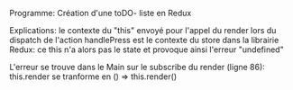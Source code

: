 Programme: Création d'une toDO- liste en Redux

Explications: le contexte du "this" envoyé pour l'appel du render lors du dispatch de l'action handlePress est le contexte du store dans la librairie Redux: ce this n'a alors pas le state et provoque ainsi l'erreur "undefined" 

L'erreur se trouve dans le Main sur le subscribe du render (ligne 86):
this.render      se tranforme en () => this.render()

